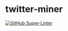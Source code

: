 # twitter-miner

[![GitHub Super-Linter](https://github.com/cleberasilva/twitter-miner/workflows/Lint%20Code%20Base/badge.svg)](https://github.com/marketplace/actions/super-linter)
